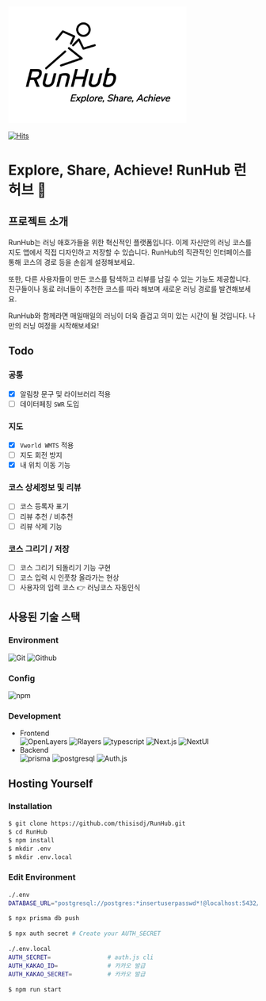 <div style="text-align: left;">
  <img width="360" style="background: rgba(255,255,255,0.85);" src="./images/RunHub-logo-black.png" alt="Description" />
</div>

[![Hits](https://hits.seeyoufarm.com/api/count/incr/badge.svg?url=https%3A%2F%2Fgithub.com%2Fthisisdj%2FRunHub&count_bg=%2379C83D&title_bg=%23555555&icon=&icon_color=%23E7E7E7&title=hits&edge_flat=true)](https://hits.seeyoufarm.com)

# Explore, Share, Achieve! RunHub 런허브 🏃

## 프로젝트 소개
RunHub는 러닝 애호가들을 위한 혁신적인 플랫폼입니다. 이제 자신만의 러닝 코스를 지도 앱에서 직접 디자인하고 저장할 수 있습니다. RunHub의 직관적인 인터페이스를 통해 코스의 경로 등을 손쉽게 설정해보세요.

또한, 다른 사용자들이 만든 코스를 탐색하고 리뷰를 남길 수 있는 기능도 제공합니다. 친구들이나 동료 러너들이 추천한 코스를 따라 해보며 새로운 러닝 경로를 발견해보세요.

RunHub와 함께라면 매일매일의 러닝이 더욱 즐겁고 의미 있는 시간이 될 것입니다. 나만의 러닝 여정을 시작해보세요!

## Todo
### 공통
- [x] 알림창 문구 및 라이브러리 적용
- [ ] 데이터페칭 `SWR` 도입
### 지도
- [x] `Vworld WMTS` 적용
- [ ] 지도 회전 방지
- [x] 내 위치 이동 기능
### 코스 상세정보 및 리뷰
- [ ] 코스 등록자 표기
- [ ] 리뷰 추천 / 비추천
- [ ] 리뷰 삭제 기능
### 코스 그리기 / 저장
- [ ] 코스 그리기 되돌리기 기능 구현
- [ ] 코스 입력 시 인풋창 올라가는 현상
- [ ] 사용자의 입력 코스 👉 러닝코스 자동인식

## 사용된 기술 스택

### Environment
![Git](https://img.shields.io/badge/Git-F05032?style=for-the-badge&logo=Git&logoColor=white)
![Github](https://img.shields.io/badge/GitHub-181717?style=for-the-badge&logo=GitHub&logoColor=white)             

### Config
![npm](https://img.shields.io/badge/npm-CB3837?style=for-the-badge&logo=npm&logoColor=white)        

### Development
- Frontend<br>
![OpenLayers](https://img.shields.io/badge/Openlayers-1F6B75?style=for-the-badge&logo=Openlayers&logoColor=white)
![Rlayers](https://img.shields.io/badge/Rlayers-1F6B75?style=for-the-badge&logo=Openlayers&logoColor=white)
![typescript](https://img.shields.io/badge/typescript-3178C6?style=for-the-badge&logo=typescript&logoColor=white)
![Next.js](https://img.shields.io/badge/Next.js-000000?style=for-the-badge&logo=Next.js&logoColor=white)
![NextUI](https://img.shields.io/badge/nextui-000000?style=for-the-badge&logo=nextui&logoColor=white)<br>
- Backend<br>
![prisma](https://img.shields.io/badge/prisma-2D3748?style=for-the-badge&logo=prisma&logoColor=white)
![postgresql](https://img.shields.io/badge/postgresql-4169E1?style=for-the-badge&logo=postgresql&logoColor=white)
![Auth.js](https://img.shields.io/badge/Auth.js-6614D9?style=for-the-badge&logo=Next.js&logoColor=white)

## Hosting Yourself
### Installation
``` bash
$ git clone https://github.com/thisisdj/RunHub.git
$ cd RunHub
$ npm install
$ mkdir .env
$ mkdir .env.local
```

### Edit Environment
``` bash
./.env 
DATABASE_URL="postgresql://postgres:*insertuserpasswd*!@localhost:5432/postgres?schema=public" # Connect your existing database
```
``` bash
$ npx prisma db push
```
```bash
$ npx auth secret # Create your AUTH_SECRET
```
```bash
./.env.local
AUTH_SECRET=                # auth.js cli
AUTH_KAKAO_ID=              # 카카오 발급
AUTH_KAKAO_SECRET=          # 카카오 발급
```
``` bash
$ npm run start
```

